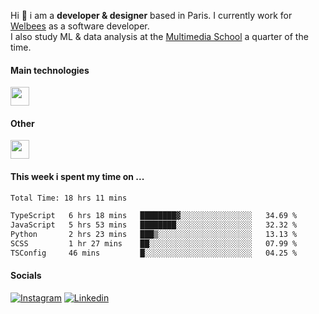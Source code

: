 Hi :wave: i am a **developer & designer** based in Paris. I currently work for [Welbees](https://www.welbees.com) as a software developer.<br /> I also study ML & data analysis at the [Multimedia School](https://www.ecole-multimedia.com/) a quarter of the time.

#### Main technologies
<img height="30" src="https://skillicons.dev/icons?i=js,ts,react,nextjs,threejs,nodejs,nestjs,laravel,mysql,git,docker" />

#### Other
<img height="30" src="https://skillicons.dev/icons?i=figma,ps,ai,ae,pr,blender,unreal,ableton" />

#### This week i spent my time on ...
<!--START_SECTION:waka-->

```txt
Total Time: 18 hrs 11 mins

TypeScript   6 hrs 18 mins   ████████▓░░░░░░░░░░░░░░░░   34.69 %
JavaScript   5 hrs 53 mins   ████████░░░░░░░░░░░░░░░░░   32.32 %
Python       2 hrs 23 mins   ███▒░░░░░░░░░░░░░░░░░░░░░   13.13 %
SCSS         1 hr 27 mins    ██░░░░░░░░░░░░░░░░░░░░░░░   07.99 %
TSConfig     46 mins         █░░░░░░░░░░░░░░░░░░░░░░░░   04.25 %
```

<!--END_SECTION:waka-->

#### Socials

<a href="https://www.instagram.com/maximelbv/" target="_blank">![Instagram](https://img.shields.io/badge/Instagram-E4405F?style=for-the-badge&logo=instagram&logoColor=white)</a>
<a href="https://www.linkedin.com/in/maxime-lefebvre-85b545199" target="_blank">![Linkedin](https://img.shields.io/badge/LinkedIn-0077B5?style=for-the-badge&logo=linkedin&logoColor=white)</a>
